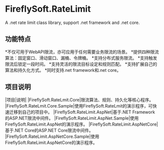 # FireflySoft.RateLimit
A .net rate limit class library, support .net framework and .net core.

## 功能特点
*不仅可用于WebAPI限流，亦可应用于任何需要业务限流的场景。
*提供四种限流算法：固定窗口、滑动窗口、漏桶、令牌桶。
*支持分布式服务限流。
*支持触发限流后锁定一段时间。
*支持灵活的限流目标设定和规则匹配。
*支持扩展自己的算法和持久化方式。
*同时支持.net framework和.net core。

## 项目说明
|项目|说明|
|FireflySoft.RateLmit.Core|限流算法、规则、持久化等核心程序。
|FireflySoft.RateLmit.Core.Sample|使用FireflySoft.RateLmit的演示程序，可快速迁移到自己的项目中。
|FireflySoft.RateLimit.AspNet|基于.NET Framework的ASP.NET限流中间件。
|FireflySoft.RateLimit.AspNet.Sample|使用FireflySoft.RateLimit.AspNet的演示程序。
|FireflySoft.RateLimit.AspNetCore|基于.NET Core的ASP.NET Core限流中间件。
|FireflySoft.RateLimit.AspNetCore.Sample|使用FireflySoft.RateLimit.AspNetCore的演示程序。






